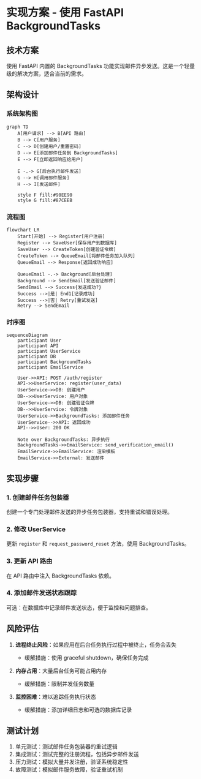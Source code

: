 # 实现方案 - 使用 FastAPI BackgroundTasks

## 技术方案
使用 FastAPI 内置的 BackgroundTasks 功能实现邮件异步发送。这是一个轻量级的解决方案，适合当前的需求。

## 架构设计

### 系统架构图
```mermaid
graph TD
    A[用户请求] --> B[API 路由]
    B --> C[用户服务]
    C --> D[创建用户/重置密码]
    D --> E[添加邮件任务到 BackgroundTasks]
    E --> F[立即返回响应给用户]
    
    E -.-> G[后台执行邮件发送]
    G --> H[调用邮件服务]
    H --> I[发送邮件]
    
    style F fill:#90EE90
    style G fill:#87CEEB
```

### 流程图
```mermaid
flowchart LR
    Start[开始] --> Register[用户注册]
    Register --> SaveUser[保存用户到数据库]
    SaveUser --> CreateToken[创建验证令牌]
    CreateToken --> QueueEmail[将邮件任务加入队列]
    QueueEmail --> Response[返回成功响应]
    
    QueueEmail -.-> Background[后台处理]
    Background --> SendEmail[发送验证邮件]
    SendEmail --> Success{发送成功?}
    Success -->|是| End1[记录成功]
    Success -->|否| Retry[重试发送]
    Retry --> SendEmail
```

### 时序图
```mermaid
sequenceDiagram
    participant User
    participant API
    participant UserService
    participant DB
    participant BackgroundTasks
    participant EmailService
    
    User->>API: POST /auth/register
    API->>UserService: register(user_data)
    UserService->>DB: 创建用户
    DB-->>UserService: 用户对象
    UserService->>DB: 创建验证令牌
    DB-->>UserService: 令牌对象
    UserService->>BackgroundTasks: 添加邮件任务
    UserService-->>API: 返回成功
    API-->>User: 200 OK
    
    Note over BackgroundTasks: 异步执行
    BackgroundTasks->>EmailService: send_verification_email()
    EmailService->>EmailService: 渲染模板
    EmailService->>External: 发送邮件
```

## 实现步骤

### 1. 创建邮件任务包装器
创建一个专门处理邮件发送的异步任务包装器，支持重试和错误处理。

### 2. 修改 UserService
更新 `register` 和 `request_password_reset` 方法，使用 BackgroundTasks。

### 3. 更新 API 路由
在 API 路由中注入 BackgroundTasks 依赖。

### 4. 添加邮件发送状态跟踪
可选：在数据库中记录邮件发送状态，便于监控和问题排查。

## 风险评估
1. **进程终止风险**：如果应用在后台任务执行过程中被终止，任务会丢失
   - 缓解措施：使用 graceful shutdown，确保任务完成
   
2. **内存占用**：大量后台任务可能占用内存
   - 缓解措施：限制并发任务数量

3. **监控困难**：难以追踪任务执行状态
   - 缓解措施：添加详细日志和可选的数据库记录

## 测试计划
1. 单元测试：测试邮件任务包装器的重试逻辑
2. 集成测试：测试完整的注册流程，包括异步邮件发送
3. 压力测试：模拟大量并发注册，验证系统稳定性
4. 故障测试：模拟邮件服务故障，验证重试机制